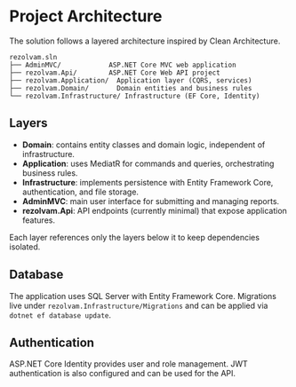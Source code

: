 # Project Architecture

The solution follows a layered architecture inspired by Clean Architecture.

```
rezolvam.sln
├── AdminMVC/            ASP.NET Core MVC web application
├── rezolvam.Api/        ASP.NET Core Web API project
├── rezolvam.Application/  Application layer (CQRS, services)
├── rezolvam.Domain/       Domain entities and business rules
└── rezolvam.Infrastructure/ Infrastructure (EF Core, Identity)
```

## Layers

- **Domain**: contains entity classes and domain logic, independent of infrastructure.
- **Application**: uses MediatR for commands and queries, orchestrating business rules.
- **Infrastructure**: implements persistence with Entity Framework Core, authentication, and file storage.
- **AdminMVC**: main user interface for submitting and managing reports.
- **rezolvam.Api**: API endpoints (currently minimal) that expose application features.

Each layer references only the layers below it to keep dependencies isolated.

## Database

The application uses SQL Server with Entity Framework Core. Migrations live under `rezolvam.Infrastructure/Migrations` and can be applied via `dotnet ef database update`.

## Authentication

ASP.NET Core Identity provides user and role management. JWT authentication is also configured and can be used for the API.


